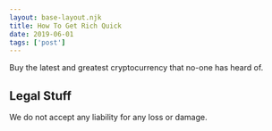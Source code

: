 ```yaml
---
layout: base-layout.njk 
title: How To Get Rich Quick
date: 2019-06-01
tags: ['post']
---
```

Buy the latest and greatest cryptocurrency that no-one has heard of.
 
## Legal Stuff
We do not accept any liability for any loss or damage.